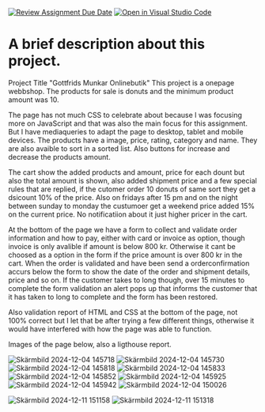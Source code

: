 [![Review Assignment Due Date](https://classroom.github.com/assets/deadline-readme-button-22041afd0340ce965d47ae6ef1cefeee28c7c493a6346c4f15d667ab976d596c.svg)](https://classroom.github.com/a/P54kDXVP)
[![Open in Visual Studio Code](https://classroom.github.com/assets/open-in-vscode-2e0aaae1b6195c2367325f4f02e2d04e9abb55f0b24a779b69b11b9e10269abc.svg)](https://classroom.github.com/online_ide?assignment_repo_id=17085808&assignment_repo_type=AssignmentRepo)
# A brief description about this project.
Project Title "Gottfrids Munkar Onlinebutik"
This project is a onepage webbshop. The products for sale is donuts and the minimum product amount was 10. 

The page has not much CSS to celebrate about because I was focusing more on JavaScript and that was also the main focus for this assignment. 
But I have mediaqueries to adapt the page to desktop, tablet and mobile devices. 
The products have a image, price, rating, category and name. They are also avaible to sort in a sorted list. Also buttons for increase and decrease the products amount.

The cart show the added products and amount, price for each dount but also the total amount is shown, also added shipment price and a few special rules that are replied, if
the cutomer order 10 donuts of same sort they get a dsicount 10% of the price. Also on fridays after 15 pm and on the night between sunday to monday the custumoer get a weekend price
added 15% on the current price. No notificatiion about it just higher pricer in the cart. 

At the bottom of the page we have a form to collect and validate order information and how to pay, either with card or invoice as option, though invoice is only avalible if amount is below
800 kr. Otherwise it cant be choosed as a option in the form if the price amount is over 800 kr in the cart. When the order is validated and have been send a orderconfirmation accurs below
the form to show the date of the order and shipment details, price and so on. If the customer takes to long though, over 15 minutes to complete the form validation an alert pops up that informs
the customer that it has taken to long to complete and the form has been restored. 

Also validation report of HTML and CSS at the bottom of the page, not 100% correct but I let that be after trying a few different things, otherwise it would have interfered with how the page was able to function.

Images of the page below, also a ligthouse report. 

![Skärmbild 2024-12-04 145718](https://github.com/user-attachments/assets/a2320c4e-21a9-414a-b359-c8e3348bdf67)
![Skärmbild 2024-12-04 145730](https://github.com/user-attachments/assets/155228b5-6bcc-41cb-b56c-eb1fe1680881)
![Skärmbild 2024-12-04 145818](https://github.com/user-attachments/assets/6e1e6156-42db-483e-ada4-a424db171b86)
![Skärmbild 2024-12-04 145833](https://github.com/user-attachments/assets/df099116-a3ef-42d4-970f-99972b63f4ca)
![Skärmbild 2024-12-04 145852](https://github.com/user-attachments/assets/c43bb77a-1c52-4839-9af5-f586defd12ec)
![Skärmbild 2024-12-04 145925](https://github.com/user-attachments/assets/ad72b506-3d79-4364-89fd-4bee4c6ec76b)
![Skärmbild 2024-12-04 145942](https://github.com/user-attachments/assets/6ac4af82-e9e8-4cde-a791-d82f5ed1dad5)
![Skärmbild 2024-12-04 150026](https://github.com/user-attachments/assets/f179b4f7-a04a-42c0-a0ed-e2880613c6bd)

![Skärmbild 2024-12-11 151158](https://github.com/user-attachments/assets/334614d2-c478-4a21-953f-4b553405eea1)
![Skärmbild 2024-12-11 151318](https://github.com/user-attachments/assets/63b10930-921f-4ba1-8bc7-c213c30f516a)









